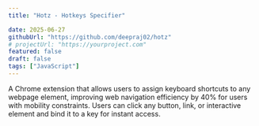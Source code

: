 ```yaml
---
title: "Hotz - Hotkeys Specifier"

date: 2025-06-27
githubUrl: "https://github.com/deepraj02/hotz"
# projectUrl: "https://yourproject.com"
featured: false
draft: false
tags: ["JavaScript"]
---
```

A Chrome extension that allows users to assign keyboard shortcuts to any webpage element, improving web navigation efficiency by 40% for users with mobility constraints. Users can click any button, link, or interactive element and bind it to a key for instant access.
